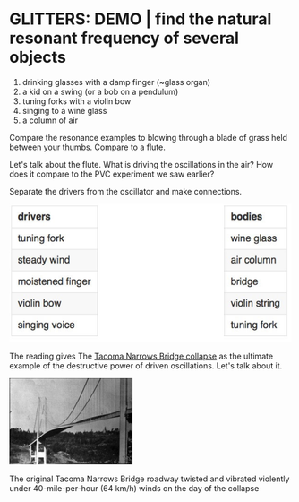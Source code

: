 # GLITTERS: DEMO | find the natural resonant frequency of several objects

1. drinking glasses with a damp finger (~glass organ)
2. a kid on a swing (or a bob on a pendulum)
3. tuning forks with a violin bow
4. singing to a wine glass
5. a column of air

Compare the resonance examples to blowing through a blade of grass held between your thumbs. Compare to a flute. 

Let's talk about the flute. What is driving the oscillations in the air? How does it compare to the PVC experiment we saw earlier?

Separate the drivers from the oscillator and make connections.

![connect the drivers and bodies](imgs/drivers_bodies.jpg)

The reading gives The [Tacoma Narrows Bridge collapse](imgs/TacomaNarrowsBridgeCollapse.mp4) as the ultimate example of the destructive power of driven oscillations. Let's talk about it. 


![Tacoma narrows bridge 1940](imgs/220px-Image-Tacoma_Narrows_Bridge1.gif)

The original Tacoma Narrows Bridge roadway twisted and vibrated violently under 40-mile-per-hour (64 km/h) winds on the day of the collapse
